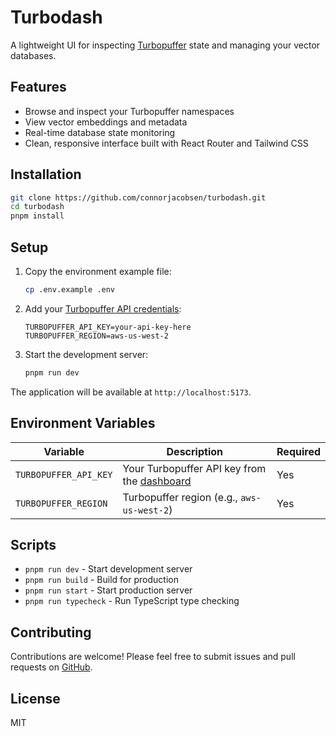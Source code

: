 # Turbodash

A lightweight UI for inspecting [Turbopuffer](https://turbopuffer.com) state and managing your vector databases.

## Features

- Browse and inspect your Turbopuffer namespaces
- View vector embeddings and metadata
- Real-time database state monitoring
- Clean, responsive interface built with React Router and Tailwind CSS

## Installation

```bash
git clone https://github.com/connorjacobsen/turbodash.git
cd turbodash
pnpm install
```

## Setup

1. Copy the environment example file:
   ```bash
   cp .env.example .env
   ```

2. Add your [Turbopuffer API credentials](https://turbopuffer.com/dashboard/api-keys):
   ```env
   TURBOPUFFER_API_KEY=your-api-key-here
   TURBOPUFFER_REGION=aws-us-west-2
   ```

3. Start the development server:
   ```bash
   pnpm run dev
   ```

The application will be available at `http://localhost:5173`.

## Environment Variables

| Variable | Description | Required |
|----------|-------------|----------|
| `TURBOPUFFER_API_KEY` | Your Turbopuffer API key from the [dashboard](https://turbopuffer.com/dashboard/api-keys) | Yes |
| `TURBOPUFFER_REGION` | Turbopuffer region (e.g., `aws-us-west-2`) | Yes |

## Scripts

- `pnpm run dev` - Start development server
- `pnpm run build` - Build for production
- `pnpm run start` - Start production server
- `pnpm run typecheck` - Run TypeScript type checking

## Contributing

Contributions are welcome! Please feel free to submit issues and pull requests on [GitHub](https://github.com/connorjacobsen/turbodash).

## License

MIT
